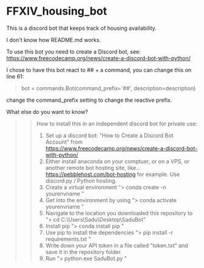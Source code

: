 # FFXIV_housing_bot
This is a discord bot that keeps track of housing availability. 

I don't know how README.md works.

To use this bot you need to create a Discord bot, see: https://www.freecodecamp.org/news/create-a-discord-bot-with-python/

I chose to have this bot react to ## +  a command, you can change this on line 61:
>bot = commands.Bot(command_prefix='##', description=description) 

change the command_prefix setting to change the reactive prefix.

What else do you want to know?

>> How to install this in an independent discord bot for private use:
>> 1. Set up a discord bot: "How to Create a Discord Bot Account" from https://www.freecodecamp.org/news/create-a-discord-bot-with-python/
>> 2. Either install anaconda on your comptuer, or on a VPS, or another remote bot hosting site, like... https://pebblehost.com/bot-hosting for example. Use discord.py / Python hosting.
>> 3. Create a virtual environment "> conda create -n yourenvname "
>> 4. Get into the environment by using "> conda activate yourenvname "
>> 5. Navigate to the location you downloaded this repository to "> cd C:\Users\Sadu\Desktop\SaduBot"
>> 6. Install pip "> conda install pip "
>> 7. Use pip to install the dependencies "> pip install -r requirements.txt "
>> 8. Write down your API token in a file called "token.txt" and save it in the repository folder.
>> 9. Run "> python.exe SaduBot.py "
